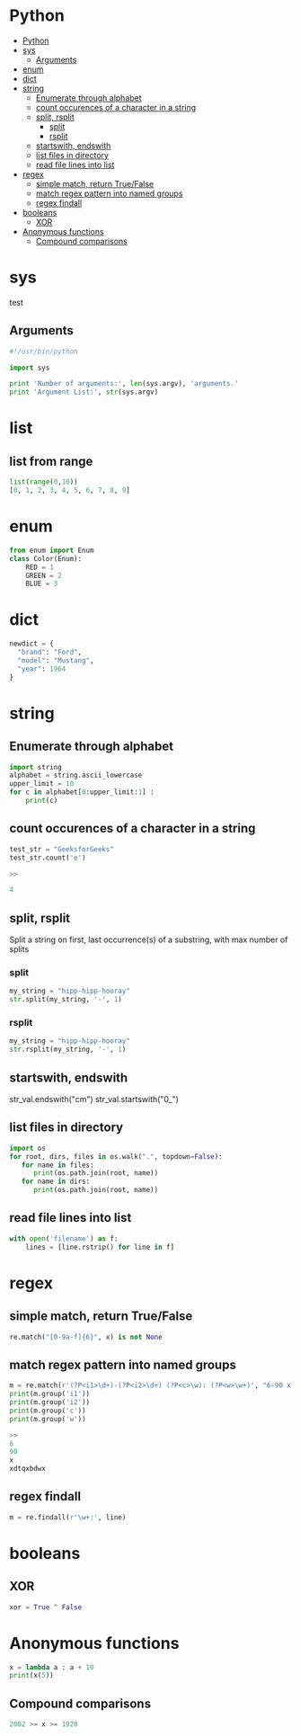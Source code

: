 # Python

<!--ts-->
   * [Python](python.md#python)
   * [sys](python.md#sys)
      * [Arguments](python.md#arguments)
   * [enum](python.md#enum)
   * [dict](python.md#dict)
   * [string](python.md#string)
      * [Enumerate through alphabet](python.md#enumerate-through-alphabet)
      * [count occurences of a character in a string](python.md#count-occurences-of-a-character-in-a-string)
      * [split, rsplit](python.md#split-rsplit)
         * [split](python.md#split)
         * [rsplit](python.md#rsplit)
      * [startswith, endswith](python.md#startswith-endswith)
      * [list files in directory](python.md#list-files-in-directory)
      * [read file lines into list](python.md#read-file-lines-into-list)
   * [regex](python.md#regex)
      * [simple match, return True/False](python.md#simple-match-return-truefalse)
      * [match regex pattern into named groups](python.md#match-regex-pattern-into-named-groups)
      * [regex findall](python.md#regex-findall)
   * [booleans](python.md#booleans)
      * [XOR](python.md#xor)
   * [Anonymous functions](python.md#anonymous-functions)
      * [Compound comparisons](python.md#compound-comparisons)

<!-- Added by: runner, at: Fri Feb  5 21:30:34 UTC 2021 -->

<!--te-->

# sys
test
## Arguments
```python
#!/usr/bin/python

import sys

print 'Number of arguments:', len(sys.argv), 'arguments.'
print 'Argument List:', str(sys.argv)
```

# list

## list from range
```python
list(range(0,10))
[0, 1, 2, 3, 4, 5, 6, 7, 8, 9]
```

# enum
```python
from enum import Enum
class Color(Enum):
    RED = 1
    GREEN = 2
    BLUE = 3
```

# dict
```python
newdict = {
  "brand": "Ford",
  "model": "Mustang",
  "year": 1964
}
```
# string

## Enumerate through alphabet
```python
import string
alphabet = string.ascii_lowercase
upper_limit = 10
for c in alphabet[0:upper_limit:1] : 
    print(c)    
```

## count occurences of a character in a string

```python
test_str = "GeeksforGeeks"
test_str.count('e') 

>>

4
```

## split, rsplit

Split a string on first, last occurrence(s) of a substring, with max number of splits

### split

```python
my_string = "hipp-hipp-hooray"
str.split(my_string, '-', 1)
```

### rsplit

```python
my_string = "hipp-hipp-hooray"
str.rsplit(my_string, '-', 1)
```

## startswith, endswith

str_val.endswith("cm")
str_val.startswith("0_")

## list files in directory

```python
import os
for root, dirs, files in os.walk(".", topdown=False):
   for name in files:
      print(os.path.join(root, name))
   for name in dirs:
      print(os.path.join(root, name))
```

## read file lines into list

```python
with open('filename') as f:
    lines = [line.rstrip() for line in f]
```

# regex

## simple match, return True/False
```python
re.match("[0-9a-f]{6}", x) is not None
```

## match regex pattern into named groups

```python
m = re.match(r'(?P<i1>\d+)-(?P<i2>\d+) (?P<c>\w): (?P<w>\w+)', "6-90 x: xdtqxbdwx")
print(m.group('i1'))
print(m.group('i2'))
print(m.group('c'))
print(m.group('w'))

>>
6
90
x
xdtqxbdwx
```

## regex findall
```python
m = re.findall(r'\w+:', line)
```

# booleans

## XOR

```python
xor = True ^ False
```

# Anonymous functions
```python
x = lambda a : a + 10
print(x(5)) 
```

## Compound comparisons
```python
2002 >= x >= 1920
```
